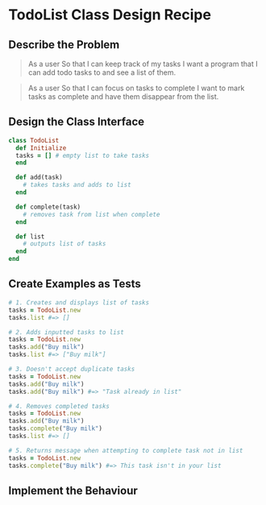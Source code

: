 # TodoList Class Design Recipe

## Describe the Problem

> As a user
> So that I can keep track of my tasks
> I want a program that I can add todo tasks to and see a list of them.

> As a user
> So that I can focus on tasks to complete
> I want to mark tasks as complete and have them disappear from the list.

## Design the Class Interface

```ruby
class TodoList
  def Initialize
  tasks = [] # empty list to take tasks
  end

  def add(task)
    # takes tasks and adds to list
  end

  def complete(task)
    # removes task from list when complete
  end

  def list
    # outputs list of tasks
  end
end
```

## Create Examples as Tests

```ruby
# 1. Creates and displays list of tasks
tasks = TodoList.new
tasks.list #=> []

# 2. Adds inputted tasks to list
tasks = TodoList.new
tasks.add("Buy milk") 
tasks.list #=> ["Buy milk"]

# 3. Doesn't accept duplicate tasks
tasks = TodoList.new
tasks.add("Buy milk")
tasks.add("Buy milk") #=> "Task already in list"

# 4. Removes completed tasks
tasks = TodoList.new
tasks.add("Buy milk")
tasks.complete("Buy milk")
tasks.list #=> []

# 5. Returns message when attempting to complete task not in list
tasks = TodoList.new
tasks.complete("Buy milk") #=> This task isn't in your list

```

## Implement the Behaviour